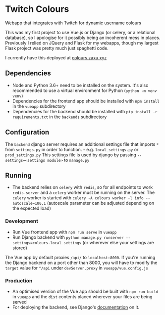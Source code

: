 # Twitch Colours
Webapp that integrates with Twitch for dynamic username colours

This was my first project to use Vue.js or Django (or celery, or a relational database), so I apologise for it possibly being an incoherent mess in places. Previously I relied on JQuery and Flask for my webapps, though my largest Flask project was pretty much just spaghetti code.

I currently have this deployed at [colours.zaxu.xyz](https://colours.zaxu.xyz)

## Dependencies
- Node and Python 3.6+ need to be installed on the system. It's also recommended to use a virtual environment for Python (`python -m venv venv`)
- Dependencies for the frontend app should be installed with `npm install` in the `vueapp` subdirectory
- Dependencies for the backend should be installed with `pip install -r requirements.txt` in the `backends` subdirectory

## Configuration
The `backend` django server requires an additional settings file that imports `*` from `settings.py` in order to function. - e.g. `local_settings.py` or `prod_settings.py` This settings file is used by django by passing `--settings=<settings module>` to `manage.py`

## Running
- The backend relies on `celery` with `redis`, so for all endpoints to work `redis-server` and a `celery` worker must be running on the server. The `celery` worker is started with `celery -A colours worker -l info --autoscale=100,1` (autoscale parameter can be adjusted depending on the expected load)

### Development
- Run Vue frontend app with `npm run serve` in `vueapp`
- Run Django backend with `python manage.py runserver --settings=colours.local_settings` (or wherever else your settings are stored)

The Vue app by default proxies `/api/` to `localhost:8000`. If you're running the Django backend on a port other than 8000, you will have to modify the `target` value for `^/api` under `devServer.proxy` in `vueapp/vue.config.js`

### Production
- An optimised version of the Vue app should be built with `npm run build` in `vueapp` and the `dist` contents placed wherever your files are being served
- For deploying the backend, see Django's [documentation](https://docs.djangoproject.com/en/3.0/howto/deployment/) on it.
